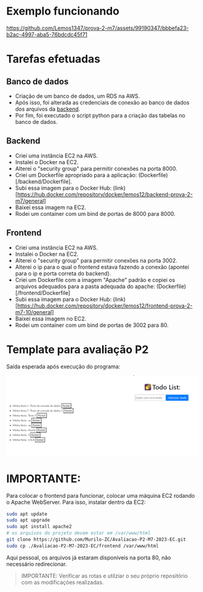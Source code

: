 # Exemplo funcionando

https://github.com/Lemos1347/prova-2-m7/assets/99190347/bbbefa23-b2ac-4997-aba5-76bdcdc45f71

# Tarefas efetuadas

## Banco de dados
- Criação de um banco de dados, um RDS na AWS.
- Após isso, foi alterada as credenciais de conexão ao banco de dados dos arquivos da [backend](/backend).
- Por fim, foi executado o script python para a criação das tabelas no banco de dados.

## Backend
- Criei uma instância EC2 na AWS.
- Instalei o Docker na EC2.
- Alterei o "security group" para permitir conexões na porta 8000.
- Criei um Dockerfile apropriado para a aplicação: (Dockerfile)[/backend/Dockerfile].
- Subi essa imagem para o Docker Hub: (link)[https://hub.docker.com/repository/docker/lemos12/backend-prova-2-m7/general]
- Baixei essa imagem na EC2.
- Rodei um container com um bind de portas de 8000 para 8000.

## Frontend
- Criei uma instância EC2 na AWS.
- Instalei o Docker na EC2.
- Alterei o "security group" para permitir conexões na porta 3002.
- Alterei o ip para o qual o frontend estava fazendo a conexão (apontei para o ip e porta correta do backend).
- Criei um Dockerfile com a imagem "Apache" padrão e copiei os arquivos adequados para a pasta adequada do apache: (Dockerfile)[/frontend/Dockerfile]
- Subi essa imagem para o Docker Hub: (link)[https://hub.docker.com/repository/docker/lemos12/frontend-prova-2-m7-10/general]
- Baixei essa imagem no EC2.
- Rodei um container com um bind de portas de 3002 para 80.

# Template para avaliação P2

Saída esperada após execução do programa:

<img src="./media/tela-front.png" display="flex">

# IMPORTANTE:

Para colocar o frontend para funcionar, colocar uma máquina EC2 rodando o Apache WebServer.
Para isso, instalar dentro da EC2:

```bash
sudo apt update
sudo apt upgrade
sudo apt install apache2
# os arquivos do projeto devem estar em /var/www/html
git clone https://github.com/Murilo-ZC/Avaliacao-P2-M7-2023-EC.git
sudo cp ./Avaliacao-P2-M7-2023-EC/frontend /var/www/html
```

Aqui pessoal, os arquivos já estaram disponíveis na porta 80, não necessário redirecionar.

> IMPORTANTE: Verificar as rotas e utilziar o seu próprio repositório com as modificações realizadas.

